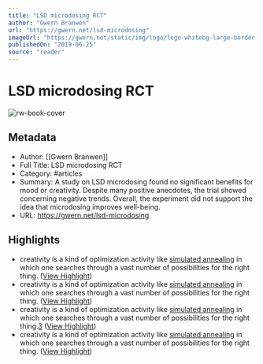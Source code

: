 ```yaml
---
title: "LSD microdosing RCT"
author: "Gwern Branwen"
url: "https://gwern.net/lsd-microdosing"
imageUrl: "https://gwern.net/static/img/logo/logo-whitebg-large-border.png-530px.jpg"
publishedOn: "2019-06-25"
source: "reader"
---
```

# LSD microdosing RCT

![rw-book-cover](https://gwern.net/static/img/logo/logo-whitebg-large-border.png-530px.jpg)

## Metadata
- Author: [[Gwern Branwen]]
- Full Title: LSD microdosing RCT
- Category: #articles
- Summary: A study on LSD microdosing found no significant benefits for mood or creativity. Despite many positive anecdotes, the trial showed concerning negative trends. Overall, the experiment did not support the idea that microdosing improves well-being.
- URL: https://gwern.net/lsd-microdosing

## Highlights
- creativity is a kind of optimization activity like [simulated annealing⁠](https://en.wikipedia.org/wiki/Simulated_annealing) in which one searches through a vast number of possibilities for the right thing. ([View Highlight](https://read.readwise.io/read/01jhahyxzma6p3c0zk9efjvfy1))
- creativity is a kind of optimization activity like [simulated annealing⁠](https://en.wikipedia.org/wiki/Simulated_annealing) in which one searches through a vast number of possibilities for the right thing. ([View Highlight](https://read.readwise.io/read/01jhahz1ww5qmm0frh8w6mvyzn))
- creativity is a kind of optimization activity like [simulated annealing⁠](https://en.wikipedia.org/wiki/Simulated_annealing) in which one searches through a vast number of possibilities for the right thing.⁠[⁠3](https://gwern.net/lsd-microdosing#fn3) ([View Highlight](https://read.readwise.io/read/01jhahz5atndaznnazrsfgycak))
- creativity is a kind of optimization activity like [simulated annealing⁠](https://en.wikipedia.org/wiki/Simulated_annealing) in which one searches through a vast number of possibilities for the right thing. ([View Highlight](https://read.readwise.io/read/01jhahzrne3sxqf5znwqa1y7hy))


